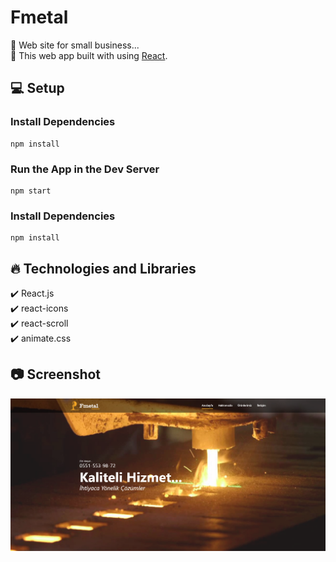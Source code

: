 # Fmetal

🔸 Web site for small business... <br>
🔸 This web app built with using [React](https://reactjs.org/).

## 💻 Setup <br>

### Install Dependencies

```
npm install
```

### Run the App in the Dev Server

```
npm start
```

### Install Dependencies

```
npm install
```

## 🔥 Technologies and Libraries <br>

✔️ React.js <br>
✔️ react-icons <br>
✔️ react-scroll <br>
✔️ animate.css <br>

## 📷 Screenshot <br>

<img src="./src/screenshot/fmetal.png">
